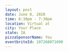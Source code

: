 ```yaml
---
layout: post
date: June 8, 2020
time: 6:30pm - 7:30pm
location: Virtual at
city: Your Place
state: IA
pizzaSponsorName: You
eventbriteId: 107268071690
---
```

